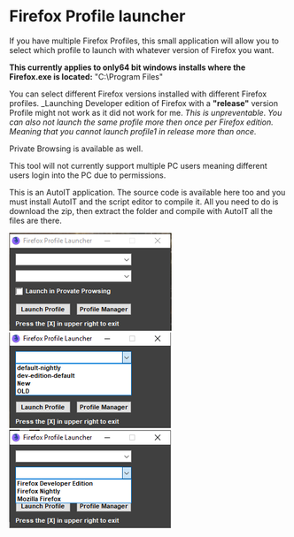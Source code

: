 # Firefox Profile launcher
If you have multiple Firefox Profiles, this small application will allow you to select which profile to launch with whatever version of Firefox you want.

__This currently applies to only64 bit windows installs where the Firefox.exe is located:__
"C:\Program Files\"

You can select different Firefox versions installed with different Firefox profiles. _Launching Developer edition of Firefox with a __"release"__ version Profile might not work as it did not work for me. _This is unpreventable_. 
_You can also not launch the same profile more then once per Firefox edition. Meaning that you cannot launch profile1 in release more than once._

Private Browsing is available as well.

This tool will not currently support multiple PC users meaning different users login into the PC due to permissions.

This is an AutoIT application. The source code is available here too and you must install AutoIT and the script editor to compile it. All you need to do is download the zip, then extract the folder and compile with AutoIT all the files are there.

<img src="https://github.com/Carm01/FirefoxProfileLauncher/blob/master/images/Main.png"><img src="https://github.com/Carm01/FirefoxProfileLauncher/blob/master/images/profiles.png"><img src="https://github.com/Carm01/FirefoxProfileLauncher/blob/master/images/Versions.png">
